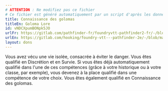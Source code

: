 ```yaml
---
# ATTENTION : Ne modifiez pas ce fichier
# Ce fichier est généré automatiquement par un script d'après les données du module Foundry VTT officiel et de sa traduction
title: Connaissance des golomas
titleEn: Goloma Lore
id: vNDCXpumBONpk5JO
urlFr: https://gitlab.com/pathfinder-fr/foundryvtt-pathfinder2-fr/-/blob/master/data/feats/vNDCXpumBONpk5JO.htm
urlEn: https://gitlab.com/hooking/foundry-vtt---pathfinder-2e/-/blob/master/packs/data/feats.db/goloma-lore.json
layout: dons
---
```

Vous avez vécu une vie isolée, consacrée à éviter le danger. Vous êtes qualifié en Discrétion et en Survie. Si vous êtes déjà automatiquement qualifié dans l'une de ces compétences (grâce à votre historique ou à votre classe, par exemple), vous devenez à la place qualifié dans une compétence de votre choix. Vous êtes également qualifié en Connaissance des golomas.
